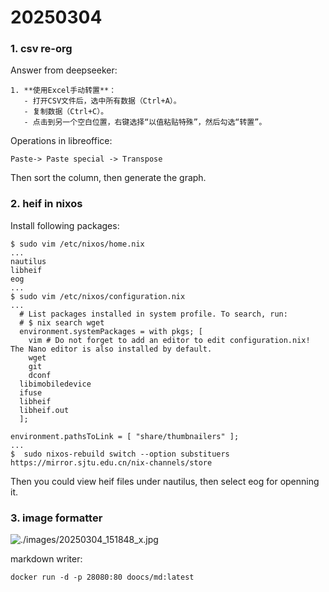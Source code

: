 # 20250304
### 1. csv re-org
Answer from deepseeker:    

```
1. **使用Excel手动转置**：
   - 打开CSV文件后，选中所有数据（Ctrl+A）。
   - 复制数据（Ctrl+C）。
   - 点击到另一个空白位置，右键选择“以值粘贴特殊”，然后勾选“转置”。
```
Operations in libreoffice:    

`Paste-> Paste special -> Transpose`    

Then sort the column, then generate the graph.   

### 2. heif in nixos
Install following packages:    

```
$ sudo vim /etc/nixos/home.nix
...
nautilus
libheif
eog
...
$ sudo vim /etc/nixos/configuration.nix
...
  # List packages installed in system profile. To search, run:
  # $ nix search wget
  environment.systemPackages = with pkgs; [
    vim # Do not forget to add an editor to edit configuration.nix! The Nano editor is also installed by default.
    wget
    git
    dconf
  libimobiledevice
  ifuse 
  libheif
  libheif.out
  ];

environment.pathsToLink = [ "share/thumbnailers" ];
...
$  sudo nixos-rebuild switch --option substituers https://mirror.sjtu.edu.cn/nix-channels/store
```
Then you could view heif files under nautilus, then select eog for openning it.   

### 3. image formatter

![./images/20250304_151848_x.jpg](./images/20250304_151848_x.jpg)

markdown writer:     

```
docker run -d -p 28080:80 doocs/md:latest
```
